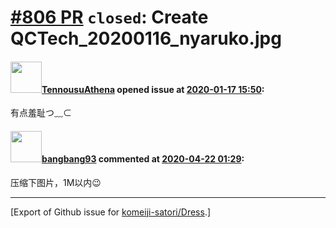 # [\#806 PR](https://github.com/komeiji-satori/Dress/pull/806) `closed`: Create QCTech_20200116_nyaruko.jpg

#### <img src="https://avatars.githubusercontent.com/u/25388328?u=bc84131a31c0e6bfab4a14dbb5ad94d958c58b6a&v=4" width="50">[TennousuAthena](https://github.com/TennousuAthena) opened issue at [2020-01-17 15:50](https://github.com/komeiji-satori/Dress/pull/806):

有点羞耻つ﹏⊂

#### <img src="https://avatars.githubusercontent.com/u/3430784?v=4" width="50">[bangbang93](https://github.com/bangbang93) commented at [2020-04-22 01:29](https://github.com/komeiji-satori/Dress/pull/806#issuecomment-617493774):

压缩下图片，1M以内😉


-------------------------------------------------------------------------------



[Export of Github issue for [komeiji-satori/Dress](https://github.com/komeiji-satori/Dress).]
